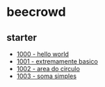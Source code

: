 # beecrowd

## starter
 - [1000 - hello world](src/main/kotlin/dev/alexandrevieira/starter/1000-hello-world.kt)
 - [1001 - extremamente basico](src/main/kotlin/dev/alexandrevieira/starter/1001-extremamente-basico.kt)
 - [1002 - area do circulo](src/main/kotlin/dev/alexandrevieira/starter/1002-area-do-cirulo.kt)
 - [1003 - soma simples](src/main/kotlin/dev/alexandrevieira/starter/1003-soma-simples.kt)